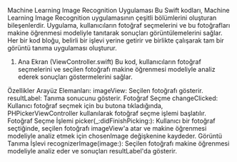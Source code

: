 Machine Learning Image Recognition Uygulaması
Bu Swift kodları, Machine Learning Image Recognition uygulamasının çeşitli bölümlerini oluşturan bileşenlerdir. Uygulama, kullanıcıların fotoğraf seçmelerini ve bu fotoğrafları makine öğrenmesi modeliyle tanıtarak sonuçları görüntülemelerini sağlar. Her bir kod bloğu, belirli bir işlevi yerine getirir ve birlikte çalışarak tam bir görüntü tanıma uygulaması oluşturur.

1. Ana Ekran (ViewController.swift)
Bu kod, kullanıcıların fotoğraf seçmelerini ve seçilen fotoğrafı makine öğrenmesi modeliyle analiz ederek sonuçları göstermelerini sağlar.

Özellikler
Arayüz Elemanları:
imageView: Seçilen fotoğrafı gösterir.
resultLabel: Tanıma sonucunu gösterir.
Fotoğraf Seçme
changeClicked: Kullanıcı fotoğraf seçmek için bu butona tıkladığında, PHPickerViewController kullanılarak fotoğraf seçme işlemi başlatılır.
Fotoğraf Seçme İşlemi
picker(_:didFinishPicking:): Kullanıcı bir fotoğraf seçtiğinde, seçilen fotoğrafı imageView'a atar ve makine öğrenmesi modeliyle analiz etmek için chosenImage değişkenine kaydeder.
Görüntü Tanıma İşlevi
recognizerImage(image:): Seçilen fotoğrafı makine öğrenmesi modeliyle analiz eder ve sonuçları resultLabel'da gösterir.
